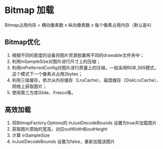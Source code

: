 # Bitmap 加载

Bitmap占用内存 = 横向像素数 x 纵向像素数 x 每个像素占用内存（默认是4）

## Bitmap优化

1. 根据不同的密度的设备将图片资源放置再不同的drawable文件夹中；
2. 利用inSampleSize对图片进行尺寸上的压缩；
3. 利用inPreferredConfig对图片进行质量上的压缩，一般采用RGB_565模式，这个模式下一个像素点占用2bytes；
4. 利用三级缓存，依次从内存缓存（LruCache）、磁盘缓存（DiskLruCache）、网络上获取图片；
5. 使用第三方库Glide、Fresco等。

## 高效加载

1. 将BitmapFactory.Options的 inJustDecodeBounds 设置为true并加载图片
2. 获取图片原始的宽高，对应outWidth和outHeight
3. 计算 inSampleSize
4. inJustDecodeBounds 设置为false，重新加载该图片
